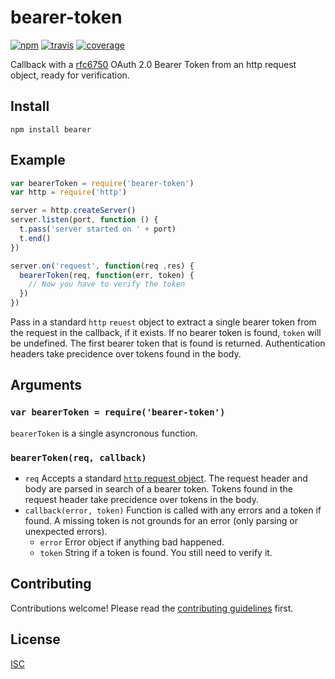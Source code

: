 # bearer-token

[![npm][npm-image]][npm-url]
[![travis][travis-image]][travis-url]
[![coverage][coverage-image]][coverage-url]

[npm-image]: https://img.shields.io/npm/v/bearer-token.svg?style=flat-square
[npm-url]: https://www.npmjs.com/package/bearer-token
[travis-image]: https://img.shields.io/travis/bcomnes/node-bearer-token.svg?style=flat-square
[travis-url]: https://travis-ci.org/bcomnes/node-bearer-token
[coverage-image]: https://img.shields.io/codeclimate/coverage/github/bcomnes/node-bearer-token.svg?style=flat-square
[coverage-url]: https://codeclimate.com/github/bcomnes/node-bearer-token

Callback with a [rfc6750](https://tools.ietf.org/html/rfc6750) OAuth 2.0 Bearer Token from an http request object, ready for verification.

## Install

```
npm install bearer
```

## Example

```js
var bearerToken = require('bearer-token')
var http = require('http')

server = http.createServer()
server.listen(port, function () {
  t.pass('server started on ' + port)
  t.end()
})

server.on('request', function(req ,res) {
  bearerToken(req, function(err, token) {
    // Now you have to verify the token
  })
})
```

Pass in a standard `http` `reuest` object to extract a single bearer token from the request in the callback, if it exists.  If no bearer token is found, `token` will be undefined.  The first bearer token that is found is returned.  Authentication headers take precidence over tokens found in the body.

## Arguments

### `var bearerToken = require('bearer-token')`

`bearerToken` is a single asyncronous function.

### `bearerToken(req, callback)`

- `req` Accepts a standard [`http` request object](https://nodejs.org/api/http.html#http_http_incomingmessage).  The request header and body are parsed in search of a bearer token.  Tokens found in the request header take precidence over tokens in the body.
- `callback(error, token)` Function is called with any errors and a token if found.  A missing token is not grounds for an error (only parsing or unexpected errors).
  - `error` Error object if anything bad happened.
  - `token` String if a token is found.  You still need to verify it.

## Contributing

Contributions welcome! Please read the [contributing guidelines](CONTRIBUTING.md) first.

## License

[ISC](LICENSE.md)
